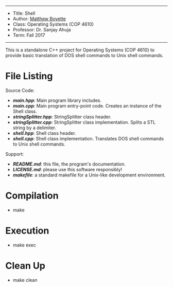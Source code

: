 *******************************************************************

* Title:     Shell
* Author:    [Matthew Boyette](mailto:N00868808@ospreys.unf.edu)
* Class:     Operating Systems (COP 4610)
* Professor: Dr. Sanjay Ahuja
* Term:      Fall 2017

*******************************************************************

This is a standalone C++ project for Operating Systems (COP 4610) to provide basic translation of DOS shell commands to Unix shell commands.

# File Listing

Source Code:

* ***main.hpp***: Main program library includes.
* ***main.cpp***: Main program entry-point code. Creates an instance of the Shell class.
* ***stringSplitter.hpp***: StringSplitter class header.
* ***stringSplitter.cpp***: StringSplitter class implementation. Splits a STL string by a delimiter. 
* ***shell.hpp***: Shell class header.
* ***shell.cpp***: Shell class implementation. Translates DOS shell commands to Unix shell commands.

Support:

* ***README.md***: this file, the program's documentation.
* ***LICENSE.md***: please use this software responsibly!
* ***makefile***: a standard makefile for a Unix-like development environment.

# Compilation

* make

# Execution

* make exec

# Clean Up

* make clean
